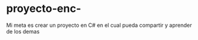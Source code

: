 # proyecto-enc-
Mi meta es crear un proyecto en C# en el cual pueda compartir y aprender de los demas
